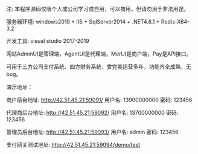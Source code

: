 注: 本程序源码仅限个人或公司学习或自用，可以商用，但请勿用于非法用途。

服务器环境: windows2019 + IIS + SqlServer2014 + .NET4.6.1 + Redis-X64-3.2

开发工具: visual studio 2017-2019

网站AdminUI是管理端，AgentUI是代理端，MerUI是商户端，Pay是API接口。

可用于三方公司支付系统、四方财务系统，曾完美运营多年，功能齐全成熟，无bug。

演示地址：

商户后台地址: http://42.51.45.21:59091/
用户名: 13900000000    密码: 123456

代理商后台地址: http://42.51.45.21:59092/
用户名: 13700000000    密码: 123456

管理员后台地址: http://42.51.45.21:59093/
用户名: admin    密码: 123456

支付网关测试地址: http://42.51.45.21:59094/demo/test